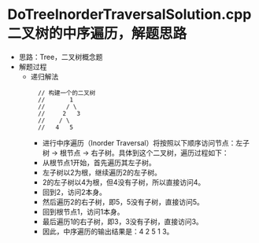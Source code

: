 # DoTreeInorderTraversalSolution.cpp 二叉树的中序遍历，解题思路
* 思路：Tree，二叉树概念题
* 解题过程
  * 递归解法
    ```
      // 构建一个的二叉树
      //       1
      //      / \
      //     2   3
      //    / \
      //   4   5
    ```
    * 进行中序遍历（Inorder Traversal）将按照以下顺序访问节点：左子树 -> 根节点 -> 右子树。具体到这个二叉树，遍历过程如下：
    * 从根节点1开始，首先遍历其左子树。
    * 左子树以2为根，继续遍历2的左子树。
    * 2的左子树以4为根，但4没有子树，所以直接访问4。
    * 回到2，访问2本身。
    * 然后遍历2的右子树，即5，5没有子树，直接访问5。
    * 回到根节点1，访问1本身。
    * 最后遍历1的右子树，即3，3没有子树，直接访问3。
    * 因此，中序遍历的输出结果是：4 2 5 1 3。
  

